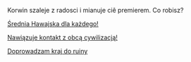 Korwin szaleje z radosci i mianuje ciê premierem. Co robisz?


[Średnia Hawajska dla każdego!](hawajska/hawajska.md)

[Nawiązuje kontakt z obcą cywilizacją!](rzady/rzady.md)

[Doprowadzam kraj do ruiny](zniszczenie/zniszczenie.md)